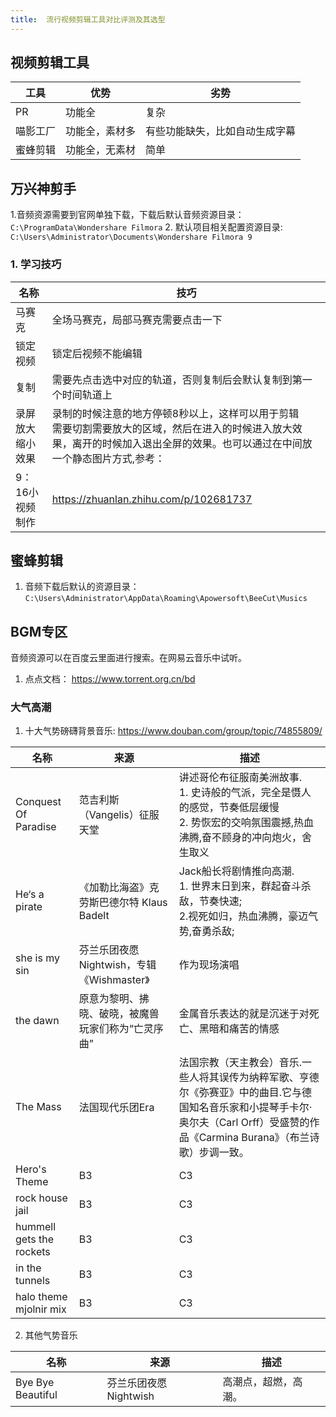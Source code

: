 ```yaml
---
title:  流行视频剪辑工具对比评测及其选型
---
```






## 视频剪辑工具


工具 | 优势 |劣势
---------|----------|---------
 PR | 功能全 | 复杂
 喵影工厂 | 功能全，素材多 | 有些功能缺失，比如自动生成字幕
 蜜蜂剪辑 | 功能全，无素材 | 简单


 ## 万兴神剪手

 1.音频资源需要到官网单独下载，下载后默认音频资源目录：`C:\ProgramData\Wondershare Filmora`
 2. 默认项目相关配置资源目录: `C:\Users\Administrator\Documents\Wondershare Filmora 9`

### 1. 学习技巧


名称 | 技巧
---------|----------
 马赛克 | 全场马赛克，局部马赛克需要点击一下 
 锁定视频 | 锁定后视频不能编辑
 复制 | 需要先点击选中对应的轨道，否则复制后会默认复制到第一个时间轨道上
 录屏放大缩小效果 | 录制的时候注意的地方停顿8秒以上，这样可以用于剪辑<br/>需要切割需要放大的区域，然后在进入的时候进入放大效果，离开的时候加入退出全屏的效果。也可以通过在中间放一个静态图片方式,参考：
 9：16小视频制作 | https://zhuanlan.zhihu.com/p/102681737



 ## 蜜蜂剪辑

 1. 音频下载后默认的资源目录： `C:\Users\Administrator\AppData\Roaming\Apowersoft\BeeCut\Musics`


 ## BGM专区

音频资源可以在百度云里面进行搜索。在网易云音乐中试听。

1. 点点文档： <https://www.torrent.org.cn/bd>

 ### 大气高潮

1. 十大气势磅礴背景音乐: https://www.douban.com/group/topic/74855809/


名称 | 来源 | 描述
---------|----------|---------
 Conquest Of Paradise | 范吉利斯（Vangelis）征服天堂 | 讲述哥伦布征服南美洲故事.<br> 1. 史诗般的气派，完全是慑人的感觉，节奏低层缓慢<br> 2. 势恢宏的交响氛围震撼,热血沸腾,奋不顾身的冲向炮火，舍生取义
 He‘s a pirate | 《加勒比海盗》克劳斯巴德尔特 Klaus Badelt |Jack船长将剧情推向高潮.<br> 1. 世界末日到来，群起奋斗杀敌，节奏快速;<br> 2.视死如归，热血沸腾，豪迈气势,奋勇杀敌;<br>
 she is my sin | 芬兰乐团夜愿Nightwish，专辑《Wishmaster》 | 作为现场演唱<br>
 the dawn| 原意为黎明、拂晓、破晓，被魔兽玩家们称为“亡灵序曲” | 金属音乐表达的就是沉迷于对死亡、黑暗和痛苦的情感
 The Mass| 法国现代乐团Era | 法国宗教（天主教会）音乐.一些人将其误传为纳粹军歌、亨德尔《弥赛亚》中的曲目.它与德国知名音乐家和小提琴手卡尔·奥尔夫（Carl Orff）受盛赞的作品《Carmina Burana》（布兰诗歌）步调一致。
 Hero's Theme |B3 | C3
rock house jail |B3 | C3
hummell gets the rockets|B3 | C3
in the tunnels|B3 | C3
halo theme mjolnir mix|B3 | C3

2. 其他气势音乐

名称 | 来源 | 描述
---------|----------|---------
 Bye Bye Beautiful | 芬兰乐团夜愿Nightwish | 高潮点，超燃，高潮。